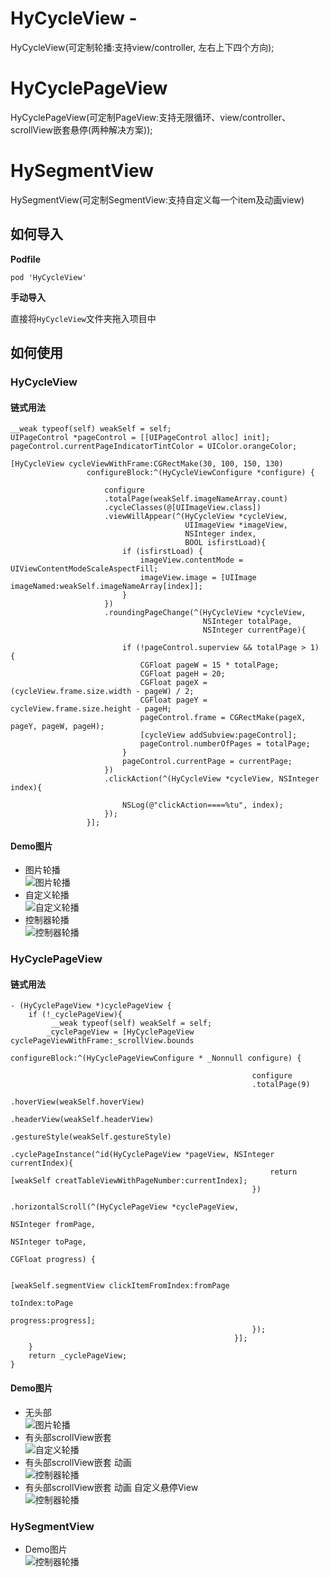 # HyCycleView -
HyCycleView(可定制轮播:支持view/controller, 左右上下四个方向);
# HyCyclePageView  
 HyCyclePageView(可定制PageView:支持无限循环、view/controller、scrollView嵌套悬停(两种解决方案)); 
# HySegmentView
 HySegmentView(可定制SegmentView:支持自定义每一个item及动画view)


## 如何导入

__Podfile__

```
pod 'HyCycleView'
```

__手动导入__

直接将`HyCycleView`文件夹拖入项目中

## 如何使用

### HyCycleView

#### 链式用法

```objc
__weak typeof(self) weakSelf = self;
UIPageControl *pageControl = [[UIPageControl alloc] init];
pageControl.currentPageIndicatorTintColor = UIColor.orangeColor;

[HyCycleView cycleViewWithFrame:CGRectMake(30, 100, 150, 130)
                 configureBlock:^(HyCycleViewConfigure *configure) {

                     configure
                     .totalPage(weakSelf.imageNameArray.count)
                     .cycleClasses(@[UIImageView.class])
                     .viewWillAppear(^(HyCycleView *cycleView,
                                       UIImageView *imageView,
                                       NSInteger index,
                                       BOOL isfirstLoad){
                         if (isfirstLoad) {
                             imageView.contentMode = UIViewContentModeScaleAspectFill;
                             imageView.image = [UIImage imageNamed:weakSelf.imageNameArray[index]];
                         }
                     })
                     .roundingPageChange(^(HyCycleView *cycleView,
                                           NSInteger totalPage,
                                           NSInteger currentPage){

                         if (!pageControl.superview && totalPage > 1) {
                             CGFloat pageW = 15 * totalPage;
                             CGFloat pageH = 20;
                             CGFloat pageX = (cycleView.frame.size.width - pageW) / 2;
                             CGFloat pageY = cycleView.frame.size.height - pageH;
                             pageControl.frame = CGRectMake(pageX, pageY, pageW, pageH);
                             [cycleView addSubview:pageControl];
                             pageControl.numberOfPages = totalPage;
                         }
                         pageControl.currentPage = currentPage;
                     })
                     .clickAction(^(HyCycleView *cycleView, NSInteger index){

                         NSLog(@"clickAction====%tu", index);
                     });
                 }];
```

#### Demo图片 

* 图片轮播<br>
![图片轮播](https://github.com/hydreamit/HyCycleView/blob/master/Pictures/HyCycleView_One.gif)
* 自定义轮播<br>
![自定义轮播](https://github.com/hydreamit/HyCycleView/blob/master/Pictures/HyCycleView_Two.gif)
* 控制器轮播<br>
![控制器轮播](https://github.com/hydreamit/HyCycleView/blob/master/Pictures/HyCycleView_Three.gif)


### HyCyclePageView

#### 链式用法
```objc
- (HyCyclePageView *)cyclePageView {
    if (!_cyclePageView){
         __weak typeof(self) weakSelf = self;
        _cyclePageView = [HyCyclePageView cyclePageViewWithFrame:_scrollView.bounds
                                                  configureBlock:^(HyCyclePageViewConfigure * _Nonnull configure) {
                                                      
                                                      configure
                                                      .totalPage(9)
                                                      .hoverView(weakSelf.hoverView)
                                                      .headerView(weakSelf.headerView)
                                                      .gestureStyle(weakSelf.gestureStyle)
                                                      .cyclePageInstance(^id(HyCyclePageView *pageView, NSInteger currentIndex){
                                                          return [weakSelf creatTableViewWithPageNumber:currentIndex];
                                                      })
                                                      .horizontalScroll(^(HyCyclePageView *cyclePageView,
                                                                          NSInteger fromPage,
                                                                          NSInteger toPage,
                                                                          CGFloat progress) {
                                                                          
                                                          [weakSelf.segmentView clickItemFromIndex:fromPage
                                                                                           toIndex:toPage
                                                                                          progress:progress];
                                                      });
                                                  }];
    }
    return _cyclePageView;
}
```

#### Demo图片 

* 无头部<br>
![图片轮播](https://github.com/hydreamit/HyCycleView/blob/master/Pictures/HyCyclePageView_One.gif)
* 有头部scrollView嵌套<br>
![自定义轮播](https://github.com/hydreamit/HyCycleView/blob/master/Pictures/HyCyclePageView_Two.gif)
* 有头部scrollView嵌套 动画<br>
![控制器轮播](https://github.com/hydreamit/HyCycleView/blob/master/Pictures/HyCyclePageView_Three.gif)
* 有头部scrollView嵌套 动画 自定义悬停View<br>
![控制器轮播](https://github.com/hydreamit/HyCycleView/blob/master/Pictures/HyCyclePageView_Four.gif)

### HySegmentView
* Demo图片<br> 
![控制器轮播](https://github.com/hydreamit/HyCycleView/blob/master/Pictures/HySegmentView.gif)
